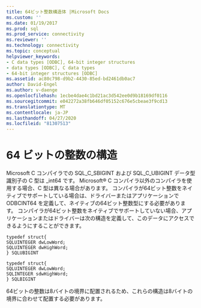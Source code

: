 ```yaml
---
title: 64ビット整数構造体 |Microsoft Docs
ms.custom: ''
ms.date: 01/19/2017
ms.prod: sql
ms.prod_service: connectivity
ms.reviewer: ''
ms.technology: connectivity
ms.topic: conceptual
helpviewer_keywords:
- C data types [ODBC], 64-bit integer structures
- data types [ODBC], C data types
- 64-bit integer structures [ODBC]
ms.assetid: ac80c798-d9b2-4430-85ed-bd2461db0ac7
author: David-Engel
ms.author: v-daenge
ms.openlocfilehash: 1ecbe4dae4c1bd21ac3d542ee0d9b18169df0116
ms.sourcegitcommit: e042272a38fb646df05152c676e5cbeae3f9cd13
ms.translationtype: MT
ms.contentlocale: ja-JP
ms.lasthandoff: 04/27/2020
ms.locfileid: "81307513"
---
```

# <a name="64-bit-integer-structures"></a>64 ビットの整数の構造
Microsoft C コンパイラでの SQL_C_SBIGINT および SQL_C_UBIGINT データ型識別子の C 型は _int64 です。 Microsoft® C コンパイラ以外のコンパイラを使用する場合、C 型は異なる場合があります。 コンパイラが64ビット整数をネイティブでサポートしている場合は、ドライバーまたはアプリケーションで ODBCINT64 を定義して、ネイティブの64ビット整数型にする必要があります。 コンパイラが64ビット整数をネイティブでサポートしていない場合、アプリケーションまたはドライバーは次の構造を定義して、このデータにアクセスできるようにすることができます。  
  
```  
typedef struct{  
SQLUINTEGER dwLowWord;  
SQLUINTEGER dwHighWord;  
} SQLUBIGINT  
  
typedef struct{  
SQLUINTEGER dwLowWord;  
SQLINTEGER sdwHighWord;  
} SQLBIGINT  
```  
  
 64ビットの整数は8バイトの境界に配置されるため、これらの構造は8バイトの境界に合わせて配置する必要があります。

